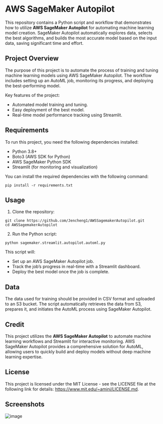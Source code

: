 # AWS SageMaker Autopilot

This repository contains a Python script and workflow that demonstrates how to utilize **AWS SageMaker Autopilot** for automating machine learning model creation. SageMaker Autopilot automatically explores data, selects the best algorithms, and builds the most accurate model based on the input data, saving significant time and effort.

## Project Overview

The purpose of this project is to automate the process of training and tuning machine learning models using AWS SageMaker Autopilot. The workflow includes setting up an AutoML job, monitoring its progress, and deploying the best-performing model. 

Key features of the project:
- Automated model training and tuning.
- Easy deployment of the best model.
- Real-time model performance tracking using Streamlit.

## Requirements

To run this project, you need the following dependencies installed:

- Python 3.8+
- Boto3 (AWS SDK for Python)
- AWS SageMaker Python SDK
- Streamlit (for monitoring and visualization)

You can install the required dependencies with the following command:

```
pip install -r requirements.txt
```

## Usage

1. Clone the repository:

```
git clone https://github.com/Jencheng1/AWSSagemakerAutopilot.git
cd AWSSagemakerAutopilot
```

2. Run the Python script:

```
python sagemaker.streamlit.autopilot.automl.py
```

This script will:
- Set up an AWS SageMaker Autopilot job.
- Track the job’s progress in real-time with a Streamlit dashboard.
- Deploy the best model once the job is complete.

## Data

The data used for training should be provided in CSV format and uploaded to an S3 bucket. The script automatically retrieves the data from S3, prepares it, and initiates the AutoML process using SageMaker Autopilot.

## Credit

This project utilizes the **AWS SageMaker Autopilot** to automate machine learning workflows and Streamlit for interactive monitoring. AWS SageMaker Autopilot provides a comprehensive solution for AutoML, allowing users to quickly build and deploy models without deep machine learning expertise.

## License

This project is licensed under the MIT License - see the LICENSE file at the following link for details: https://www.mit.edu/~amini/LICENSE.md.

## Screenshots

![image](https://github.com/user-attachments/assets/c1a2b199-74b5-402c-a75a-d3b31e318293)


